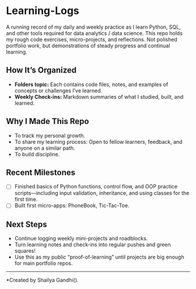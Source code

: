 # Learning-Logs
A running record of my daily and weekly practice as I learn Python, SQL, and other tools required for data analytics / data science. 
This repo holds my rough code exercises, micro-projects, and reflections. Not polished portfolio work, but demonstrations of steady progress and continual learning.

## How It’s Organized

- **Folders topic:** Each contains code files, notes, and examples of concepts or challenges I’ve learned.
- **Weekly Check-ins:** Markdown summaries of what I studied, built, and learned.

## Why I Made This Repo

- To track my personal growth.
- To share my learning process: Open to fellow learners, feedback, and anyone on a similar path.
- To build discipline.
  
## Recent Milestones

- [ ] Finished basics of Python functions, control flow, and OOP practice scripts—including input validation, inheritance, and using classes for the first time.
- [ ] Built first micro-apps: PhoneBook, Tic-Tac-Toe.

## Next Steps

- Continue logging weekly mini-projects and roadblocks.
- Turn learning notes and check-ins into regular pushes and green squares!
- Use this as my public “proof-of-learning” until projects are big enough for main portfolio repos.

---

*Created by Shailya Gandhi().
